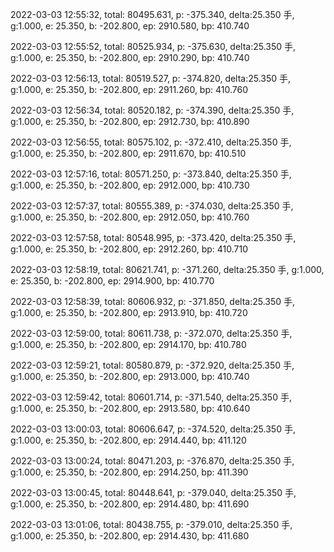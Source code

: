 2022-03-03 12:55:32, total: 80495.631, p: -375.340, delta:25.350 手, g:1.000, e: 25.350, b: -202.800, ep: 2910.580, bp: 410.740

2022-03-03 12:55:52, total: 80525.934, p: -375.630, delta:25.350 手, g:1.000, e: 25.350, b: -202.800, ep: 2910.290, bp: 410.740

2022-03-03 12:56:13, total: 80519.527, p: -374.820, delta:25.350 手, g:1.000, e: 25.350, b: -202.800, ep: 2911.260, bp: 410.760

2022-03-03 12:56:34, total: 80520.182, p: -374.390, delta:25.350 手, g:1.000, e: 25.350, b: -202.800, ep: 2912.730, bp: 410.890

2022-03-03 12:56:55, total: 80575.102, p: -372.410, delta:25.350 手, g:1.000, e: 25.350, b: -202.800, ep: 2911.670, bp: 410.510

2022-03-03 12:57:16, total: 80571.250, p: -373.840, delta:25.350 手, g:1.000, e: 25.350, b: -202.800, ep: 2912.000, bp: 410.730

2022-03-03 12:57:37, total: 80555.389, p: -374.030, delta:25.350 手, g:1.000, e: 25.350, b: -202.800, ep: 2912.050, bp: 410.760

2022-03-03 12:57:58, total: 80548.995, p: -373.420, delta:25.350 手, g:1.000, e: 25.350, b: -202.800, ep: 2912.260, bp: 410.710

2022-03-03 12:58:19, total: 80621.741, p: -371.260, delta:25.350 手, g:1.000, e: 25.350, b: -202.800, ep: 2914.900, bp: 410.770

2022-03-03 12:58:39, total: 80606.932, p: -371.850, delta:25.350 手, g:1.000, e: 25.350, b: -202.800, ep: 2913.910, bp: 410.720

2022-03-03 12:59:00, total: 80611.738, p: -372.070, delta:25.350 手, g:1.000, e: 25.350, b: -202.800, ep: 2914.170, bp: 410.780

2022-03-03 12:59:21, total: 80580.879, p: -372.920, delta:25.350 手, g:1.000, e: 25.350, b: -202.800, ep: 2913.000, bp: 410.740

2022-03-03 12:59:42, total: 80601.714, p: -371.540, delta:25.350 手, g:1.000, e: 25.350, b: -202.800, ep: 2913.580, bp: 410.640

2022-03-03 13:00:03, total: 80606.647, p: -374.520, delta:25.350 手, g:1.000, e: 25.350, b: -202.800, ep: 2914.440, bp: 411.120

2022-03-03 13:00:24, total: 80471.203, p: -376.870, delta:25.350 手, g:1.000, e: 25.350, b: -202.800, ep: 2914.250, bp: 411.390

2022-03-03 13:00:45, total: 80448.641, p: -379.040, delta:25.350 手, g:1.000, e: 25.350, b: -202.800, ep: 2914.480, bp: 411.690

2022-03-03 13:01:06, total: 80438.755, p: -379.010, delta:25.350 手, g:1.000, e: 25.350, b: -202.800, ep: 2914.430, bp: 411.680